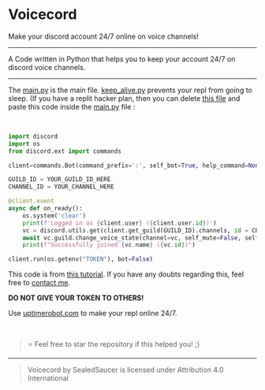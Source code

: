 # Voicecord
Make your discord account 24/7 online on voice channels!

----

A Code written in Python that helps you to keep your account 24/7 on discord voice channels.

---

The [main.py](https://github.com/SealedSaucer/Voicecord/blob/main/main.py) is the main file. [keep_alive.py](https://github.com/SealedSaucer/Voicecord/blob/main/keep_alive.py) prevents your repl from going to sleep. (If you have a replit hacker plan, then you can delete [this file](https://github.com/SealedSaucer/Voicecord/blob/main/keep_alive.py) and paste this code inside the [main.py](https://github.com/SealedSaucer/Voicecord/blob/main/main.py) file : 

</br>

```py
import discord
import os
from discord.ext import commands

client=commands.Bot(command_prefix=':', self_bot=True, help_command=None)

GUILD_ID = YOUR_GUILD_ID_HERE
CHANNEL_ID = YOUR_CHANNEL_HERE

@client.event
async def on_ready():
    os.system('clear')
    print(f'Logged in as {client.user} ({client.user.id})')
    vc = discord.utils.get(client.get_guild(GUILD_ID).channels, id = CHANNEL_ID)
    await vc.guild.change_voice_state(channel=vc, self_mute=False, self_deaf=False)
    print(f"Successfully joined {vc.name} ({vc.id})")

client.run(os.getenv("TOKEN"), bot=False)
```

This code is from [this tutorial](https://youtu.be/u9P2K2pNNJQ). If you have any doubts regarding this, feel free to [contact me](https://dsc.gg/phantom).

**DO NOT GIVE YOUR TOKEN TO OTHERS!**

Use [uptimerobot.com](https://uptimerobot.com) to make your repl online 24/7.

</br>

> ⭐ Feel free to star the repository if this helped you! ;)

----

> Voicecord by SealedSaucer is licensed under Attribution 4.0 International 
